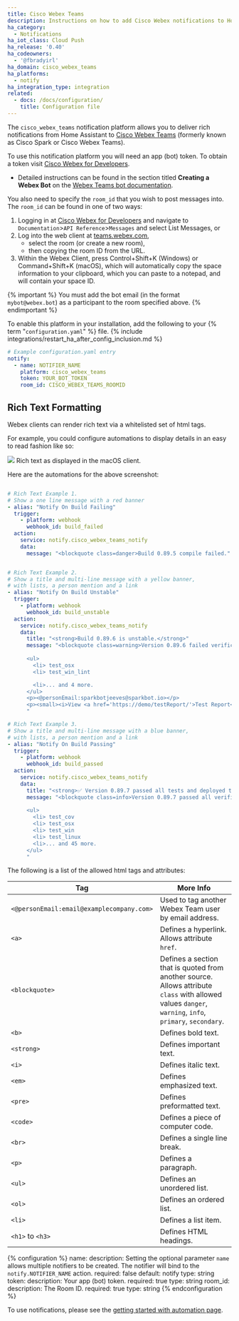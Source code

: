 ```yaml
---
title: Cisco Webex Teams
description: Instructions on how to add Cisco Webex notifications to Home Assistant.
ha_category:
  - Notifications
ha_iot_class: Cloud Push
ha_release: '0.40'
ha_codeowners:
  - '@fbradyirl'
ha_domain: cisco_webex_teams
ha_platforms:
  - notify
ha_integration_type: integration
related:
  - docs: /docs/configuration/
    title: Configuration file
---
```


The `cisco_webex_teams` notification platform allows you to deliver rich notifications from Home Assistant to [Cisco Webex Teams](https://www.webex.com/team-collaboration.html) (formerly known as Cisco Spark or Cisco Webex Teams).

To use this notification platform you will need an app (bot) token. To obtain a token visit [Cisco Webex for Developers](https://developer.webex.com/).

- Detailed instructions can be found in the section titled **Creating a Webex Bot** on the [Webex Teams bot documentation](https://developer.webex.com/docs/bots).

You also need to specify the `room_id` that you wish to post messages into. The `room_id` can be found in one of two ways:

1. Logging in at [Cisco Webex for Developers](https://developer.webex.com/) and navigate to `Documentation`>`API Reference`>`Messages` and select List Messages, or
2. Log into the web client at [teams.webex.com](https://teams.webex.com/),
    - select the room (or create a new room),
    - then copying the room ID from the URL.
3. Within the Webex Client, press Control+Shift+K (Windows) or Command+Shift+K (macOS), which will automatically copy the space information to your clipboard, which you
   can paste to a notepad, and will contain your space ID.

{% important %}
You must add the bot email (in the format `mybot@webex.bot`) as a participant to the room specified above.
{% endimportant %}

To enable this platform in your installation, add the following to your {% term "`configuration.yaml`" %} file.
{% include integrations/restart_ha_after_config_inclusion.md %}

```yaml
# Example configuration.yaml entry
notify:
  - name: NOTIFIER_NAME
    platform: cisco_webex_teams
    token: YOUR_BOT_TOKEN
    room_id: CISCO_WEBEX_TEAMS_ROOMID
```

## Rich Text Formatting

Webex clients can render rich text via a whitelisted set of html tags.

For example, you could configure automations to display details in an easy to read fashion like so:

<p class='img'>
<img src='/images/integrations/cisco_webex_teams/rich_formatting.png' />
Rich text as displayed in the macOS client.
</p>

Here are the automations for the above screenshot:

```yaml

# Rich Text Example 1.
# Show a one line message with a red banner
- alias: "Notify On Build Failing"
  trigger:
    - platform: webhook
      webhook_id: build_failed
  action:
    service: notify.cisco_webex_teams_notify
    data:
      message: "<blockquote class=danger>Build 0.89.5 compile failed."


# Rich Text Example 2.
# Show a title and multi-line message with a yellow banner, 
# with lists, a person mention and a link
- alias: "Notify On Build Unstable"
  trigger:
    - platform: webhook
      webhook_id: build_unstable
  action:
    service: notify.cisco_webex_teams_notify
    data:
      title: "<strong>Build 0.89.6 is unstable.</strong>"
      message: "<blockquote class=warning>Version 0.89.6 failed verifications.
      
      <ul>
        <li> test_osx
        <li> test_win_lint

        <li>... and 4 more.
      </ul>
      <p><@personEmail:sparkbotjeeves@sparkbot.io></p>
      <p><small><i>View <a href='https://demo/testReport/'>Test Report</a></i></small><br></p>
      "

# Rich Text Example 3.
# Show a title and multi-line message with a blue banner, 
# with lists, a person mention and a link
- alias: "Notify On Build Passing"
  trigger:
    - platform: webhook
      webhook_id: build_passed
  action:
    service: notify.cisco_webex_teams_notify
    data:
      title: "<strong>✅ Version 0.89.7 passed all tests and deployed to production!</strong>"
      message: "<blockquote class=info>Version 0.89.7 passed all verifications.
      
      <ul>
        <li> test_cov
        <li> test_osx
        <li> test_win
        <li> test_linux
        <li>... and 45 more.
      </ul>
      "
```

The following is a list of the allowed html tags and attributes:

| Tag                                       | More Info                                                                                                                                               |
| ----------------------------------------- | ------------------------------------------------------------------------------------------------------------------------------------------------------- |
| `<@personEmail:email@examplecompany.com>` | Used to tag another Webex Team user by email address.                                                                                                   |
| `<a>`                                     | Defines a hyperlink. Allows attribute `href`.                                                                                                           |
| `<blockquote>`                            | Defines a section that is quoted from another source. Allows attribute `class` with allowed values `danger`, `warning`, `info`, `primary`, `secondary`. |
| `<b>`                                     | Defines bold text.                                                                                                                                      |
| `<strong>`                                | Defines important text.                                                                                                                                 |
| `<i>`                                     | Defines italic text.                                                                                                                                    |
| `<em>`                                    | Defines emphasized text.                                                                                                                                |
| `<pre>`                                   | Defines preformatted text.                                                                                                                              |
| `<code>`                                  | Defines a piece of computer code.                                                                                                                       |
| `<br>`                                    | Defines a single line break.                                                                                                                            |
| `<p>`                                     | Defines a paragraph.                                                                                                                                    |
| `<ul>`                                    | Defines an unordered list.                                                                                                                              |
| `<ol>`                                    | Defines an ordered list.                                                                                                                                |
| `<li>`                                    | Defines a list item.                                                                                                                                    |
| `<h1>` to `<h3>`                          | Defines HTML headings.                                                                                                                                  |

{% configuration %}
name:
  description: Setting the optional parameter `name` allows multiple notifiers to be created. The notifier will bind to the `notify.NOTIFIER_NAME` action.
  required: false
  default: notify
  type: string
token:
  description: Your app (bot) token.
  required: true
  type: string
room_id:
  description: The Room ID.
  required: true
  type: string
{% endconfiguration %}

To use notifications, please see the [getting started with automation page](/getting-started/automation/).
